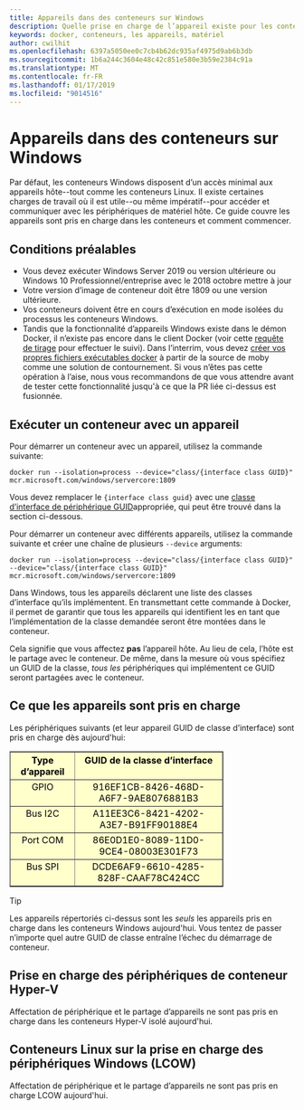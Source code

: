 ```yaml
---
title: Appareils dans des conteneurs sur Windows
description: Quelle prise en charge de l’appareil existe pour les conteneurs sur Windows
keywords: docker, conteneurs, les appareils, matériel
author: cwilhit
ms.openlocfilehash: 6397a5050ee0c7cb4b62dc935af4975d9ab6b3db
ms.sourcegitcommit: 1b6a244c3604e48c42c851e580e3b59e2384c91a
ms.translationtype: MT
ms.contentlocale: fr-FR
ms.lasthandoff: 01/17/2019
ms.locfileid: "9014516"
---
```

# <a name="devices-in-containers-on-windows"></a>Appareils dans des conteneurs sur Windows

Par défaut, les conteneurs Windows disposent d’un accès minimal aux appareils hôte--tout comme les conteneurs Linux. Il existe certaines charges de travail où il est utile--ou même impératif--pour accéder et communiquer avec les périphériques de matériel hôte. Ce guide couvre les appareils sont pris en charge dans les conteneurs et comment commencer.

## <a name="requirements"></a>Conditions préalables

- Vous devez exécuter Windows Server 2019 ou version ultérieure ou Windows 10 Professionnel/entreprise avec le 2018 octobre mettre à jour
- Votre version d’image de conteneur doit être 1809 ou une version ultérieure.
- Vos conteneurs doivent être en cours d’exécution en mode isolées du processus les conteneurs Windows.
- Tandis que la fonctionnalité d’appareils Windows existe dans le démon Docker, il n’existe pas encore dans le client Docker (voir cette [requête de tirage](https://github.com/docker/cli/pull/1606) pour effectuer le suivi). Dans l’interrim, vous devez [créer vos propres fichiers exécutables docker](https://github.com/moby/moby/blob/master/docs/contributing/software-req-win.md) à partir de la source de moby comme une solution de contournement. Si vous n’êtes pas cette opération à l’aise, nous vous recommandons de que vous attendre avant de tester cette fonctionnalité jusqu'à ce que la PR liée ci-dessus est fusionnée.

## <a name="run-a-container-with-a-device"></a>Exécuter un conteneur avec un appareil

Pour démarrer un conteneur avec un appareil, utilisez la commande suivante:

```shell
docker run --isolation=process --device="class/{interface class GUID}" mcr.microsoft.com/windows/servercore:1809
```

Vous devez remplacer le `{interface class guid}` avec une [classe d’interface de périphérique GUID](https://docs.microsoft.com/en-us/windows-hardware/drivers/install/overview-of-device-interface-classes)appropriée, qui peut être trouvé dans la section ci-dessous.

Pour démarrer un conteneur avec différents appareils, utilisez la commande suivante et créer une chaîne de plusieurs `--device` arguments:

```shell
docker run --isolation=process --device="class/{interface class GUID}" --device="class/{interface class GUID}" mcr.microsoft.com/windows/servercore:1809
```

Dans Windows, tous les appareils déclarent une liste des classes d’interface qu’ils implémentent. En transmettant cette commande à Docker, il permet de garantir que tous les appareils qui identifient les en tant que l’implémentation de la classe demandée seront être montées dans le conteneur.

Cela signifie que vous affectez **pas** l’appareil hôte. Au lieu de cela, l’hôte est le partage avec le conteneur. De même, dans la mesure où vous spécifiez un GUID de la classe, _tous les_ périphériques qui implémentent ce GUID seront partagées avec le conteneur.

## <a name="what-devices-are-supported"></a>Ce que les appareils sont pris en charge

Les périphériques suivants (et leur appareil GUID de classe d’interface) sont pris en charge dès aujourd'hui:
  
<table border="1" style="background-color:FFFFCC;border-collapse:collapse;border:1px solid FFCC00;color:000000;width:75%" cellpadding="5" cellspacing="5">
<thead>
<tr valign="top">
<th><center>Type d’appareil</center></th>
<th><center>GUID de la classe d’interface</center></th>
</tr>
</thead>
<tbody>
<tr valign="top">
<td><center>GPIO</center></td>
<td><center>916EF1CB-8426-468D-A6F7-9AE8076881B3</center></td>
</tr>
<tr valign="top">
<td><center>Bus I2C</center></td>
<td><center>A11EE3C6-8421-4202-A3E7-B91FF90188E4</center></td>
</tr>
<tr valign="top">
<td><center>Port COM</center></td>
<td><center>86E0D1E0-8089-11D0-9CE4-08003E301F73</center></td>
</tr>
<tr valign="top">
<td><center>Bus SPI</center></td>
<td><center>DCDE6AF9-6610-4285-828F-CAAF78C424CC</center></td>
</tr>
</tbody>
</table>

> [!TIP]
> Les appareils répertoriés ci-dessus sont les _seuls_ les appareils pris en charge dans les conteneurs Windows aujourd'hui. Vous tentez de passer n’importe quel autre GUID de classe entraîne l’échec du démarrage de conteneur.

## <a name="hyper-v-container-device-support"></a>Prise en charge des périphériques de conteneur Hyper-V

Affectation de périphérique et le partage d’appareils ne sont pas pris en charge dans les conteneurs Hyper-V isolé aujourd'hui.

## <a name="linux-containers-on-windows-lcow-device-support"></a>Conteneurs Linux sur la prise en charge des périphériques Windows (LCOW)

Affectation de périphérique et le partage d’appareils ne sont pas pris en charge LCOW aujourd'hui.